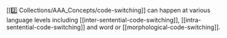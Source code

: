 [[2️⃣ Collections/AAA_Concepts/code-switching]] can happen at various language levels including [[inter-sentential-code-switching]], [[intra-sentential-code-switching]] and word or [[morphological-code-switching]].